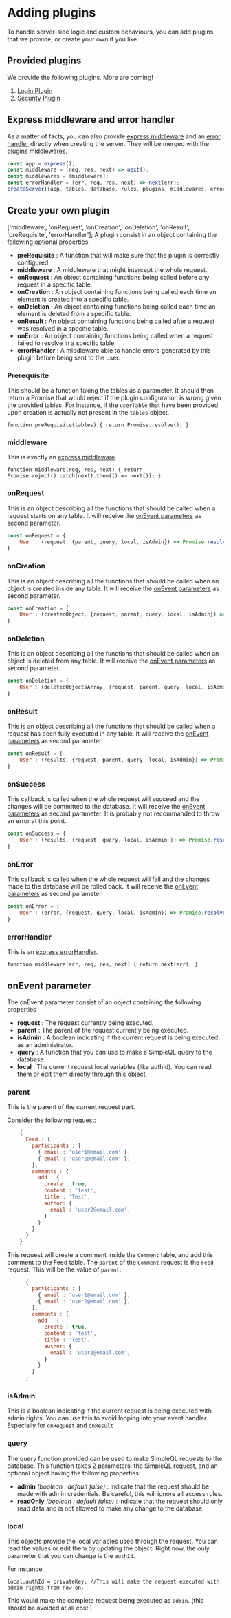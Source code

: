 # Adding plugins

To handle server-side logic and custom behaviours, you can add plugins that we provide, or create your own if you like.

## Provided plugins

We provide the following plugins. More are coming!
1. [Login Plugin](plugins/login.md)
2. [Security Plugin](plugins/security.md)

## Express middleware and error handler

As a matter of facts, you can also provide [express middleware](https://expressjs.com/en/guide/using-middleware.html) and an [error handler](https://expressjs.com/en/guide/error-handling.html) directly when creating the server. They will be merged with the plugins middlewares.

```javascript
const app = express();
const middleware = (req, res, next) => next();
const middlewares = [middleware];
const errorHandler = (err, req, res, next) => next(err);
createServer({app, tables, database, rules, plugins, middlewares, errorHandler});
```

## Create your own plugin

['middleware', 'onRequest', 'onCreation', 'onDeletion', 'onResult', 'preRequisite', 'errorHandler'];
A plugin consist in an object containing the following optional properties:

 * **preRequisite** : A function that will make sure that the plugin is correctly configured.
 * **middleware** : A middleware that might intercept the whole request.
 * **onRequest** : An object containing functions being called before any request in a specific table.
 * **onCreation** : An object containing functions being called each time an element is created into a specific table.
 * **onDeletion** : An object containing functions being called each time an element is deleted from a specific table.
 * **onResult** : An object containing functions being called after a request was resolved in a specific table.
 * **onError** : An object containing functions being called when a request failed to resolve in a specific table.
 * **errorHandler** : A middleware able to handle errors generated by this plugin before being sent to the user.

### Prerequisite

This should be a function taking the tables as a parameter. It should then return a Promise that would reject if the plugin configuration is wrong given the provided tables. For instance, if the `userTable` that have been provided upon creation is actually not present in the `tables` object.

```function preRequisite(tables) { return Promise.resolve(); }```

### middleware

This is exactly an [express middleware](https://expressjs.com/en/guide/using-middleware.html).

```function middleware(req, res, next) { return Promise.reject().catch(next).then(() => next()); }```

### onRequest

This is an object describing all the functions that should be called when a request starts on any table. It will receive the [onEvent parameters](#onevent-parameters) as second parameter.

```javascript
const onRequest = {
    User : (request, {parent, query, local, isAdmin}) => Promise.resolve()
}
```

### onCreation

This is an object describing all the functions that should be called when an object is created inside any table. It will receive the [onEvent parameters](#onevent-parameters) as second parameter.

```javascript
const onCreation = {
    User : (createdObject, {request, parent, query, local, isAdmin}) => Promise.resolve()
}
```

### onDeletion

This is an object describing all the functions that should be called when an object is deleted from any table. It will receive the [onEvent parameters](#onevent-parameters) as second parameter.

```javascript
const onDeletion = {
    User : (deletedObjectsArray, {request, parent, query, local, isAdmin}) => Promise.resolve()
}
```

### onResult

This is an object describing all the functions that should be called when a request has been fully executed in any table. It will receive the [onEvent parameters](#onevent-parameters) as second parameter.

```javascript
const onResult = {
    User : (results, {request, parent, query, local, isAdmin}) => Promise.resolve()
}
```

### onSuccess

This callback is called when the whole request will succeed and the changes will be committed to the database. It will receive the [onEvent parameters](#onevent-parameters) as second parameter. It is probably not recommanded to throw an error at this point.

```javascript
const onSuccess = {
    User : (results, {request, query, local, isAdmin }) => Promise.resolve()
}
```

### onError

This callback is called when the whole request will fail and the changes made to the database will be rolled back. It will receive the [onEvent parameters](#onevent-parameters) as second parameter.

```javascript
const onError = {
    User : (error, {request, query, local, isAdmin}) => Promise.resolve()
}
```

### errorHandler

This is an [express errorHandler](https://expressjs.com/en/guide/error-handling.html).

```function middleware(err, req, res, next) { return next(err); }```


## onEvent parameter

The onEvent parameter consist of an object containing the following properties

 * **request** : The request currently being executed.
 * **parent** : The parent of the request currently being executed.
 * **isAdmin** : A boolean indicating if the current request is being executed as an administrator.
 * **query** : A function that you can use to make a SimpleQL query to the database.
 * **local** : The current request local variables (like authId). You can read them or edit them directly through this object.

### parent

This is the parent of the current request part.

Consider the following request:

```javascript
    {
      Feed : {
        participants : [
          { email : 'user1@email.com' },
          { email : 'user2@email.com' },
        ],
        comments : {
          add : {
            create : true,
            content : 'test',
            title : 'Test',
            author: {
              email : 'user2@email.com',
            }
          }
        }
      }
    }
```

This request will create a comment inside the `Comment` table, and add this comment to the Feed table. The `parent` of the `Comment` request is the `Feed` request. This will be the value of `parent`:

```javascript
      {
        participants : [
          { email : 'user1@email.com' },
          { email : 'user2@email.com' },
        ],
        comments : {
          add : {
            create : true,
            content : 'test',
            title : 'Test',
            author: {
              email : 'user2@email.com',
            }
          }
        }
      }
```

### isAdmin

This is a boolean indicating if the current request is being executed with admin rights. You can use this to avoid looping into your event handler. Especially for `onRequest` and `onResult`

### query

The query function provided can be used to make SimpleQL requests to the database. This function takes 2 parameters: the SimpleQL request, and an optional object having the following properties:

 * **admin** *(boolean : default false)* : indicate that the request should be made with admin credentials. Be careful, this will ignore all access rules.
 * **readOnly** *(boolean : default false)* : indicate that the request should only read data and is not allowed to make any change to the database.

### local

This objects provide the local variables used through the request. You can read the values or edit them by updating the object. Right now, the only parameter that you can change is the `authId`.

For instance:

    local.authId = privateKey; //This will make the request executed with admin rights from now on.

This would make the complete request being executed as `admin`. (this should be avoided at all cost!)





